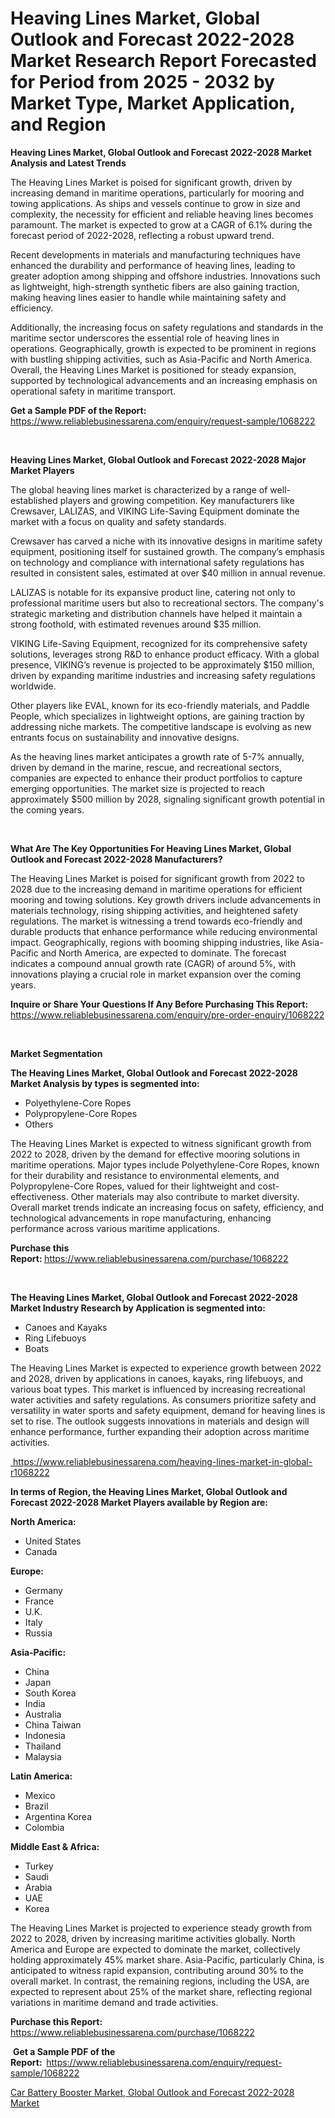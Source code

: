 <p><h1>Heaving Lines Market, Global Outlook and Forecast 2022-2028 Market Research Report Forecasted for Period from 2025 -  2032 by Market Type, Market Application, and Region</h1></p><p><strong>Heaving Lines Market, Global Outlook and Forecast 2022-2028 Market Analysis and Latest Trends</strong></p>
<p><p>The Heaving Lines Market is poised for significant growth, driven by increasing demand in maritime operations, particularly for mooring and towing applications. As ships and vessels continue to grow in size and complexity, the necessity for efficient and reliable heaving lines becomes paramount. The market is expected to grow at a CAGR of 6.1% during the forecast period of 2022-2028, reflecting a robust upward trend.</p><p>Recent developments in materials and manufacturing techniques have enhanced the durability and performance of heaving lines, leading to greater adoption among shipping and offshore industries. Innovations such as lightweight, high-strength synthetic fibers are also gaining traction, making heaving lines easier to handle while maintaining safety and efficiency.</p><p>Additionally, the increasing focus on safety regulations and standards in the maritime sector underscores the essential role of heaving lines in operations. Geographically, growth is expected to be prominent in regions with bustling shipping activities, such as Asia-Pacific and North America. Overall, the Heaving Lines Market is positioned for steady expansion, supported by technological advancements and an increasing emphasis on operational safety in maritime transport.</p></p>
<p><strong>Get a Sample PDF of the Report:&nbsp;</strong> <a href="https://www.reliablebusinessarena.com/enquiry/request-sample/1068222?utm_campaign=2939&utm_medium=2&utm_source=Github&utm_content=ia&utm_term=21032025&utm_id=heaving-lines-market-global-outlook-and-forecast-2022-2028">https://www.reliablebusinessarena.com/enquiry/request-sample/1068222</a></p>
<p>&nbsp;</p>
<p><strong>Heaving Lines Market, Global Outlook and Forecast 2022-2028 Major Market Players</strong></p>
<p><p>The global heaving lines market is characterized by a range of well-established players and growing competition. Key manufacturers like Crewsaver, LALIZAS, and VIKING Life-Saving Equipment dominate the market with a focus on quality and safety standards.</p><p>Crewsaver has carved a niche with its innovative designs in maritime safety equipment, positioning itself for sustained growth. The company’s emphasis on technology and compliance with international safety regulations has resulted in consistent sales, estimated at over $40 million in annual revenue.</p><p>LALIZAS is notable for its expansive product line, catering not only to professional maritime users but also to recreational sectors. The company's strategic marketing and distribution channels have helped it maintain a strong foothold, with estimated revenues around $35 million.</p><p>VIKING Life-Saving Equipment, recognized for its comprehensive safety solutions, leverages strong R&D to enhance product efficacy. With a global presence, VIKING’s revenue is projected to be approximately $150 million, driven by expanding maritime industries and increasing safety regulations worldwide.</p><p>Other players like EVAL, known for its eco-friendly materials, and Paddle People, which specializes in lightweight options, are gaining traction by addressing niche markets. The competitive landscape is evolving as new entrants focus on sustainability and innovative designs.</p><p>As the heaving lines market anticipates a growth rate of 5-7% annually, driven by demand in the marine, rescue, and recreational sectors, companies are expected to enhance their product portfolios to capture emerging opportunities. The market size is projected to reach approximately $500 million by 2028, signaling significant growth potential in the coming years.</p></p>
<p>&nbsp;</p>
<p><strong>What Are The Key Opportunities For Heaving Lines Market, Global Outlook and Forecast 2022-2028 Manufacturers?</strong></p>
<p><p>The Heaving Lines Market is poised for significant growth from 2022 to 2028 due to the increasing demand in maritime operations for efficient mooring and towing solutions. Key growth drivers include advancements in materials technology, rising shipping activities, and heightened safety regulations. The market is witnessing a trend towards eco-friendly and durable products that enhance performance while reducing environmental impact. Geographically, regions with booming shipping industries, like Asia-Pacific and North America, are expected to dominate. The forecast indicates a compound annual growth rate (CAGR) of around 5%, with innovations playing a crucial role in market expansion over the coming years.</p></p>
<p><strong>Inquire or Share Your Questions If Any Before Purchasing This Report:</strong> <a href="https://www.reliablebusinessarena.com/enquiry/pre-order-enquiry/1068222?utm_campaign=2939&utm_medium=2&utm_source=Github&utm_content=ia&utm_term=21032025&utm_id=heaving-lines-market-global-outlook-and-forecast-2022-2028">https://www.reliablebusinessarena.com/enquiry/pre-order-enquiry/1068222</a></p>
<p>&nbsp;</p>
<p><strong>Market Segmentation</strong></p>
<p><strong>The Heaving Lines Market, Global Outlook and Forecast 2022-2028 Market Analysis by types is segmented into:</strong></p>
<p><ul><li>Polyethylene-Core Ropes</li><li>Polypropylene-Core Ropes</li><li>Others</li></ul></p>
<p><p>The Heaving Lines Market is expected to witness significant growth from 2022 to 2028, driven by the demand for effective mooring solutions in maritime operations. Major types include Polyethylene-Core Ropes, known for their durability and resistance to environmental elements, and Polypropylene-Core Ropes, valued for their lightweight and cost-effectiveness. Other materials may also contribute to market diversity. Overall market trends indicate an increasing focus on safety, efficiency, and technological advancements in rope manufacturing, enhancing performance across various maritime applications.</p></p>
<p><strong>Purchase this Report:&nbsp;</strong><a href="https://www.reliablebusinessarena.com/purchase/1068222?utm_campaign=2939&utm_medium=2&utm_source=Github&utm_content=ia&utm_term=21032025&utm_id=heaving-lines-market-global-outlook-and-forecast-2022-2028">https://www.reliablebusinessarena.com/purchase/1068222</a></p>
<p>&nbsp;</p>
<p><strong>The Heaving Lines Market, Global Outlook and Forecast 2022-2028 Market Industry Research by Application is segmented into:</strong></p>
<p><ul><li>Canoes and Kayaks</li><li>Ring Lifebuoys</li><li>Boats</li></ul></p>
<p><p>The Heaving Lines Market is expected to experience growth between 2022 and 2028, driven by applications in canoes, kayaks, ring lifebuoys, and various boat types. This market is influenced by increasing recreational water activities and safety regulations. As consumers prioritize safety and versatility in water sports and safety equipment, demand for heaving lines is set to rise. The outlook suggests innovations in materials and design will enhance performance, further expanding their adoption across maritime activities.</p></p>
<p><a href="https://www.reliablebusinessarena.com/heaving-lines-market-in-global-r1068222?utm_campaign=2939&utm_medium=2&utm_source=Github&utm_content=ia&utm_term=21032025&utm_id=heaving-lines-market-global-outlook-and-forecast-2022-2028">&nbsp;https://www.reliablebusinessarena.com/heaving-lines-market-in-global-r1068222</a></p>
<p><strong>In terms of Region, the Heaving Lines Market, Global Outlook and Forecast 2022-2028 Market Players available by Region are:</strong></p>
<p>
    <p> <strong> North America: </strong>
        <ul>
            <li>United States</li>
            <li>Canada</li>
        </ul>
        </p> 
    <p> <strong> Europe: </strong>
        <ul>
            <li>Germany</li>
            <li>France</li>
            <li>U.K.</li>
            <li>Italy</li>
            <li>Russia</li>
        </ul>
        </p> 
    <p> <strong> Asia-Pacific: </strong>
        <ul>
            <li>China</li>
            <li>Japan</li>
            <li>South Korea</li>
            <li>India</li>
            <li>Australia</li>
            <li>China Taiwan</li>
            <li>Indonesia</li>
            <li>Thailand</li>
            <li>Malaysia</li>
        </ul>
        </p> 
    <p> <strong> Latin America: </strong>
        <ul>
            <li>Mexico</li>
            <li>Brazil</li>
            <li>Argentina Korea</li>
            <li>Colombia</li>
        </ul>
        </p> 
    <p> <strong> Middle East & Africa: </strong>
        <ul>
            <li>Turkey</li>
            <li>Saudi</li>
            <li>Arabia</li>
            <li>UAE</li>
            <li>Korea</li>
        </ul>
    </p>
    </p>
<p><p>The Heaving Lines Market is projected to experience steady growth from 2022 to 2028, driven by increasing maritime activities globally. North America and Europe are expected to dominate the market, collectively holding approximately 45% market share. Asia-Pacific, particularly China, is anticipated to witness rapid expansion, contributing around 30% to the overall market. In contrast, the remaining regions, including the USA, are expected to represent about 25% of the market share, reflecting regional variations in maritime demand and trade activities.</p></p>
<p><strong>Purchase this Report: </strong><a href="https://www.reliablebusinessarena.com/purchase/1068222?utm_campaign=2939&utm_medium=2&utm_source=Github&utm_content=ia&utm_term=21032025&utm_id=heaving-lines-market-global-outlook-and-forecast-2022-2028">https://www.reliablebusinessarena.com/purchase/1068222</a></p>
<p>&nbsp;<strong>Get a Sample PDF of the Report:&nbsp;&nbsp;</strong><a href="https://www.reliablebusinessarena.com/enquiry/request-sample/1068222?utm_campaign=2939&utm_medium=2&utm_source=Github&utm_content=ia&utm_term=21032025&utm_id=heaving-lines-market-global-outlook-and-forecast-2022-2028">https://www.reliablebusinessarena.com/enquiry/request-sample/1068222</a></p>
<p><strong></strong></p>
<p><p><a href="https://github.com/balapopepi/Market-Research-Report-List-1/blob/main/car-battery-booster-market-global-outlook-and-forecast-2022-2028-market.md?utm_campaign=2939&utm_medium=2&utm_source=Github&utm_content=ia&utm_term=21032025&utm_id=heaving-lines-market-global-outlook-and-forecast-2022-2028">Car Battery Booster Market, Global Outlook and Forecast 2022-2028 Market</a></p></p>